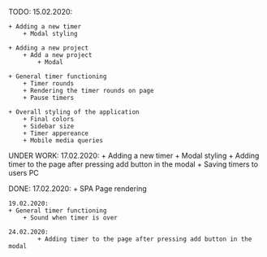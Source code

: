 TODO:
    15.02.2020: 

    + Adding a new timer
        + Modal styling

    + Adding a new project
        + Add a new project
            + Modal

    + General timer functioning
        + Timer rounds
        + Rendering the timer rounds on page
        + Pause timers

    + Overall styling of the application
        + Final colors
        + Sidebar size
        + Timer appereance
        + Mobile media queries

UNDER WORK:
    17.02.2020:
    + Adding a new timer
        + Modal styling
        + Adding timer to the page after pressing add button in the modal
        + Saving timers to users PC

DONE:
    17.02.2020:
    + SPA Page rendering

    19.02.2020:
    + General timer functioning
        + Sound when timer is over

    24.02.2020:
            + Adding timer to the page after pressing add button in the modal